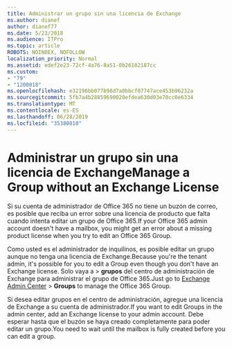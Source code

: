 ```yaml
---
title: Administrar un grupo sin una licencia de Exchange
ms.author: dianef
author: dianef77
ms.date: 5/23/2018
ms.audience: ITPro
ms.topic: article
ROBOTS: NOINDEX, NOFOLLOW
localization_priority: Normal
ms.assetid: edef2e23-72cf-4a76-8a51-0b26182187cc
ms.custom:
- "79"
- "1200018"
ms.openlocfilehash: e32196bb077b98d7a0bbcf07747ace453b96232a
ms.sourcegitcommit: 5fb7a4b28859690020efdea630d03e70cc0e6334
ms.translationtype: MT
ms.contentlocale: es-ES
ms.lasthandoff: 06/28/2019
ms.locfileid: "35380810"
---
```

# <a name="manage-a-group-without-an-exchange-license"></a><span data-ttu-id="6d4b3-102">Administrar un grupo sin una licencia de Exchange</span><span class="sxs-lookup"><span data-stu-id="6d4b3-102">Manage a Group without an Exchange License</span></span>

<span data-ttu-id="6d4b3-103">Si su cuenta de administrador de Office 365 no tiene un buzón de correo, es posible que reciba un error sobre una licencia de producto que falta cuando intenta editar un grupo de Office 365.</span><span class="sxs-lookup"><span data-stu-id="6d4b3-103">If your Office 365 admin account doesn't have a mailbox, you might get an error about a missing product license when you try to edit an Office 365 Group.</span></span>
  
<span data-ttu-id="6d4b3-104">Como usted es el administrador de inquilinos, es posible editar un grupo aunque no tenga una licencia de Exchange.</span><span class="sxs-lookup"><span data-stu-id="6d4b3-104">Because you're the tenant admin, it's possible for you to edit a Group even though you don't have an Exchange license.</span></span> <span data-ttu-id="6d4b3-105">Solo vaya a [](https://outlook.office365.com/ecp.aspx) \> **grupos** del centro de administración de Exchange para administrar el grupo de Office 365.</span><span class="sxs-lookup"><span data-stu-id="6d4b3-105">Just go to [Exchange Admin Center](https://outlook.office365.com/ecp.aspx) \> **Groups** to manage the Office 365 Group.</span></span>
  
<span data-ttu-id="6d4b3-106">Si desea editar grupos en el centro de administración, agregue una licencia de Exchange a su cuenta de administrador.</span><span class="sxs-lookup"><span data-stu-id="6d4b3-106">If you want to edit Groups in the admin center, add an Exchange license to your admin account.</span></span> <span data-ttu-id="6d4b3-107">Debe esperar hasta que el buzón se haya creado completamente para poder editar un grupo.</span><span class="sxs-lookup"><span data-stu-id="6d4b3-107">You need to wait until the mailbox is fully created before you can edit a group.</span></span>
  